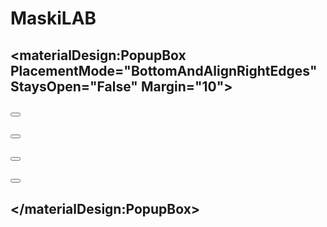 # MaskiLAB

##  <StackPanel Orientation="Horizontal" HorizontalAlignment="Right">
##               <TextBlock Text="Serh_Zik" VerticalAlignment="Center" FontSize="16"/>
##              <materialDesign:PopupBox PlacementMode="BottomAndAlignRightEdges" StaysOpen="False" Margin="10">
##                 <StackPanel Width="150">
##                    <Button Content="Настройки"/>
##                   <Button Content="Аккаунт"/>
##                  <Button Content="Поддержка"/>
##                 <Separator/>
##                <Button Content="Выйти"/>
##           </StackPanel>
##      </materialDesign:PopupBox>
## </StackPanel>
